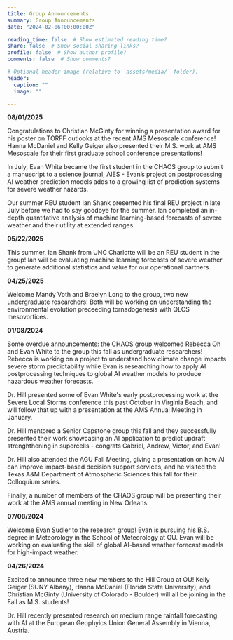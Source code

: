 ```yaml
---
title: Group Announcements
summary: Group Announcements
date: "2024-02-06T00:00:00Z"

reading_time: false  # Show estimated reading time?
share: false  # Show social sharing links?
profile: false  # Show author profile?
comments: false  # Show comments?

# Optional header image (relative to `assets/media/` folder).
header:
  caption: ""
  image: ""

---
```

<b>08/01/2025</b>

Congratulations to Christian McGinty for winning a presentation award for his poster on TORFF outlooks at the recent AMS Mesoscale conference! Hanna McDaniel and Kelly Geiger also presented their M.S. work at AMS Mesoscale for their first graduate school conference presentations! 

In July, Evan White became the first student in the CHAOS group to submit a manuscript to a science journal, AIES - Evan’s project on postprocessing AI weather prediction models adds to a growing list of prediction systems for severe weather hazards. 

Our summer REU student Ian Shank presented his final REU project in late July before we had to say goodbye for the summer. Ian completed an in-depth quantitative analysis of machine learning-based forecasts of severe weather and their utility at extended ranges. 

<b>05/22/2025</b>

This summer, Ian Shank from UNC Charlotte will be an REU student in the group! Ian will be evaluating machine learning forecasts of severe weather to generate additional statistics and value for our operational partners. 

<b>04/25/2025</b>

Welcome Mandy Voth and Braelyn Long to the group, two new undergraduate researchers! Both will be working on understanding the environmental evolution preceeding tornadogenesis with QLCS mesovortices. 

<b>01/08/2024</b>

Some overdue announcements: the CHAOS group welcomed Rebecca Oh and Evan White to the group this fall as undergraduate researchers! Rebecca is working on a project to understand how climate change impacts severe storm predictability while Evan is researching how to apply AI postprocessing techniques to global AI weather models to produce hazardous weather forecasts. 

Dr. Hill presented some of Evan White's early postprocessing work at the Severe Local Storms conference this past October in Virginia Beach, and will follow that up with a presentation at the AMS Annual Meeting in January. 

Dr. Hill mentored a Senior Capstone group this fall and they successfully presented their work showcasing an AI application to predict updraft strenghthening in supercells - congrats Gabriel, Andrew, Victor, and Evan!

Dr. Hill also attended the AGU Fall Meeting, giving a presentation on how AI can improve impact-based decision support services, and he visited the Texas A&M Department of Atmospheric Sciences this fall for their Colloquium series. 

Finally, a number of members of the CHAOS group will be presenting their work at the AMS annual meeting in New Orleans. 

<b>07/08/2024</b>

Welcome Evan Sudler to the research group! Evan is pursuing his B.S. degree in Meteorology in the School of Meteorology at OU. Evan will be working on evaluating the skill of global AI-based weather forecast models for high-impact weather. 


<b>04/26/2024</b>

Excited to announce three new members to the Hill Group at OU! Kelly Geiger (SUNY Albany), Hanna McDaniel (Florida State University), and Christian McGinty (University of Colorado - Boulder) will all be joining in the Fall as M.S. students! 

Dr. Hill recently presented research on medium range rainfall forecasting with AI at the European Geophyics Union General Assembly in Vienna, Austria. 



